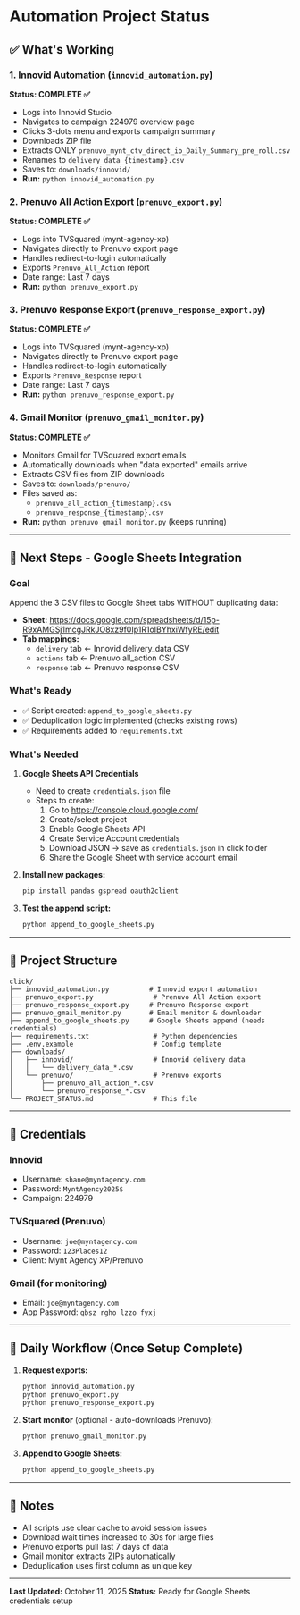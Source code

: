 # Automation Project Status

## ✅ What's Working

### 1. Innovid Automation (`innovid_automation.py`)
**Status: COMPLETE ✅**
- Logs into Innovid Studio
- Navigates to campaign 224979 overview page
- Clicks 3-dots menu and exports campaign summary
- Downloads ZIP file
- Extracts ONLY `prenuvo_mynt_ctv_direct_io_Daily_Summary_pre_roll.csv`
- Renames to `delivery_data_{timestamp}.csv`
- Saves to: `downloads/innovid/`
- **Run:** `python innovid_automation.py`

### 2. Prenuvo All Action Export (`prenuvo_export.py`)
**Status: COMPLETE ✅**
- Logs into TVSquared (mynt-agency-xp)
- Navigates directly to Prenuvo export page
- Handles redirect-to-login automatically
- Exports `Prenuvo_All_Action` report
- Date range: Last 7 days
- **Run:** `python prenuvo_export.py`

### 3. Prenuvo Response Export (`prenuvo_response_export.py`)
**Status: COMPLETE ✅**
- Logs into TVSquared (mynt-agency-xp)
- Navigates directly to Prenuvo export page
- Handles redirect-to-login automatically
- Exports `Prenuvo_Response` report
- Date range: Last 7 days
- **Run:** `python prenuvo_response_export.py`

### 4. Gmail Monitor (`prenuvo_gmail_monitor.py`)
**Status: COMPLETE ✅**
- Monitors Gmail for TVSquared export emails
- Automatically downloads when "data exported" emails arrive
- Extracts CSV files from ZIP downloads
- Saves to: `downloads/prenuvo/`
- Files saved as:
  - `prenuvo_all_action_{timestamp}.csv`
  - `prenuvo_response_{timestamp}.csv`
- **Run:** `python prenuvo_gmail_monitor.py` (keeps running)

---

## 🚧 Next Steps - Google Sheets Integration

### Goal
Append the 3 CSV files to Google Sheet tabs WITHOUT duplicating data:
- **Sheet:** https://docs.google.com/spreadsheets/d/15p-R9xAMGSj1mcgJRkJO8xz9f0Ip1R1oIBYhxiWfyRE/edit
- **Tab mappings:**
  - `delivery` tab ← Innovid delivery_data CSV
  - `actions` tab ← Prenuvo all_action CSV
  - `response` tab ← Prenuvo response CSV

### What's Ready
- ✅ Script created: `append_to_google_sheets.py`
- ✅ Deduplication logic implemented (checks existing rows)
- ✅ Requirements added to `requirements.txt`

### What's Needed
1. **Google Sheets API Credentials**
   - Need to create `credentials.json` file
   - Steps to create:
     1. Go to https://console.cloud.google.com/
     2. Create/select project
     3. Enable Google Sheets API
     4. Create Service Account credentials
     5. Download JSON → save as `credentials.json` in click folder
     6. Share the Google Sheet with service account email

2. **Install new packages:**
   ```bash
   pip install pandas gspread oauth2client
   ```

3. **Test the append script:**
   ```bash
   python append_to_google_sheets.py
   ```

---

## 📁 Project Structure

```
click/
├── innovid_automation.py          # Innovid export automation
├── prenuvo_export.py               # Prenuvo All Action export
├── prenuvo_response_export.py     # Prenuvo Response export
├── prenuvo_gmail_monitor.py       # Email monitor & downloader
├── append_to_google_sheets.py     # Google Sheets append (needs credentials)
├── requirements.txt                # Python dependencies
├── .env.example                    # Config template
├── downloads/
│   ├── innovid/                    # Innovid delivery data
│   │   └── delivery_data_*.csv
│   └── prenuvo/                    # Prenuvo exports
│       ├── prenuvo_all_action_*.csv
│       └── prenuvo_response_*.csv
└── PROJECT_STATUS.md               # This file
```

---

## 🔑 Credentials

### Innovid
- Username: `shane@myntagency.com`
- Password: `MyntAgency2025$`
- Campaign: 224979

### TVSquared (Prenuvo)
- Username: `joe@myntagency.com`
- Password: `123Places12`
- Client: Mynt Agency XP/Prenuvo

### Gmail (for monitoring)
- Email: `joe@myntagency.com`
- App Password: `qbsz rgho lzzo fyxj`

---

## 🎯 Daily Workflow (Once Setup Complete)

1. **Request exports:**
   ```bash
   python innovid_automation.py
   python prenuvo_export.py
   python prenuvo_response_export.py
   ```

2. **Start monitor** (optional - auto-downloads Prenuvo):
   ```bash
   python prenuvo_gmail_monitor.py
   ```

3. **Append to Google Sheets:**
   ```bash
   python append_to_google_sheets.py
   ```

---

## 📝 Notes

- All scripts use clear cache to avoid session issues
- Download wait times increased to 30s for large files
- Prenuvo exports pull last 7 days of data
- Gmail monitor extracts ZIPs automatically
- Deduplication uses first column as unique key

---

**Last Updated:** October 11, 2025
**Status:** Ready for Google Sheets credentials setup
